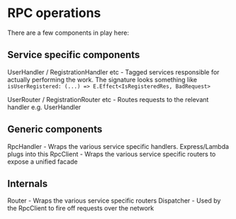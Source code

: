 # RPC operations

There are a few components in play here:

## Service specific components

UserHandler / RegistrationHandler etc - Tagged services responsible for actually performing the work. The signature looks something like `isUserRegistered: (...) => E.Effect<IsRegisteredRes, BadRequest>`

UserRouter / RegistrationRouter etc - Routes requests to the relevant handler e.g. UserHandler

## Generic components

RpcHandler - Wraps the various service specific handlers. Express/Lambda plugs into this
RpcClient - Wraps the various service specific routers to expose a unified facade

## Internals

Router - Wraps the various service specific routers
Dispatcher - Used by the RpcClient to fire off requests over the network